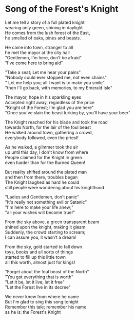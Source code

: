 # **Song of the Forest's Knight**

Let me tell a story of a full plated knight  
wearing only green, shining in daylight  
He comes from the lush forest of the East,  
he smelled of oaks, pines and beasts.  
  
He came into town, stranger to all  
he met the mayor at the city hall  
"Gentlemen, I'm here, don't be afraid"  
"I've come here to bring aid"  
  
"Take a seat; Let me hear your pains"  
"Nobody could ever stopped me, not even chains"  
" Let me help you; all I want is to make you smile"  
"then I'll go back, with memories, to my Emerald Isle"  
  
The mayor, hope in his sparkling eyes  
Accepted right away, regardless of the price  
"Knight of the Forest; I'm glad you are here"  
"Once you've slain the beast lurking by, you'll have your beer"  
  
The Knight reached for his blade and took the road  
towards North, for the lair of the foul beast  
He walked around town, gathering a crowd,  
everybody followed, even the priest!  
  
As he walked, a glimmer took the air  
up until this day, I don't know from where  
People claimed for the Knight in green  
even harder than for the Burned Queen!  
  
But reality shifted around the plated man  
and then from there, troubles began  
The Knight laughed as hard he could  
still people were wondering about his knighthood  
  
"Ladies and Gentlemen, don't panic"  
"It's really not something evil or Satanic"  
"I'm here to make your life anew;"  
"all your wishes will become true!"  
  
From the sky above, a green transparent beam  
shined upon the knight, making it gleam  
Suddenly, the crowd starting to scream;  
I can assure you, it wasn't a dream!  
  
From the sky, gold started to fall down  
toys, books and all sorts of things  
started to fill up this little town  
all this worth, almost just for kings!  
  
"Forget about the foul beast of the North"  
"You got everything that is worth"  
"Let it be, let it live, let it free"  
"Let the Forest live in its decree"  
  
We never knew from where he came  
But I'm glad to sing this song tonight  
Remember this tale; remember his name  
as he is: the Forest's Knight